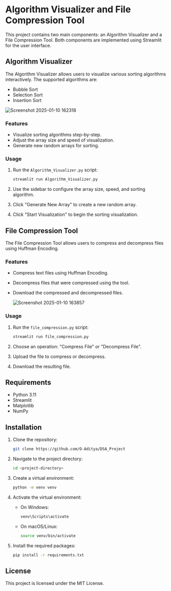 # Algorithm Visualizer and File Compression Tool

This project contains two main components: an Algorithm Visualizer and a File Compression Tool. Both components are implemented using Streamlit for the user interface.

## Algorithm Visualizer

The Algorithm Visualizer allows users to visualize various sorting algorithms interactively. The supported algorithms are:
- Bubble Sort
- Selection Sort
- Insertion Sort

![Screenshot 2025-01-10 162318](https://github.com/user-attachments/assets/d388aa10-23ab-479d-b3f0-d69bf584c684)


### Features
- Visualize sorting algorithms step-by-step.
- Adjust the array size and speed of visualization.
- Generate new random arrays for sorting.

### Usage
1. Run the `Algorithm_Visualizer.py` script:
 
    ```sh
    streamlit run Algorithm_Visualizer.py
    ```
3. Use the sidebar to configure the array size, speed, and sorting algorithm.
4. Click "Generate New Array" to create a new random array.
5. Click "Start Visualization" to begin the sorting visualization.

## File Compression Tool

The File Compression Tool allows users to compress and decompress files using Huffman Encoding.

### Features
- Compress text files using Huffman Encoding.
- Decompress files that were compressed using the tool.
- Download the compressed and decompressed files.

  ![Screenshot 2025-01-10 163857](https://github.com/user-attachments/assets/23c02e02-4622-42ec-bb0c-ba124168bb04)


### Usage
1. Run the `file_compression.py` script:
 
    ```sh
    streamlit run file_compression.py
    ```
3. Choose an operation: "Compress File" or "Decompress File".
4. Upload the file to compress or decompress.
5. Download the resulting file.

## Requirements

- Python 3.11
- Streamlit
- Matplotlib
- NumPy

## Installation

1. Clone the repository:
    ```sh
    git clone https://github.com/O-Aditya/DSA_Project
    ```
2. Navigate to the project directory:
 
    ```sh
    cd <project-directory>
    ```
4. Create a virtual environment:
 
    ```sh
    python -m venv venv
    ```
6. Activate the virtual environment:
    - On Windows:
        ```sh
        venv\Scripts\activate
        ```
    - On macOS/Linux:
        ```sh
        source venv/bin/activate
        ```
7. Install the required packages:
    ```sh
    pip install -r requirements.txt
    ```

## License

This project is licensed under the MIT License.
